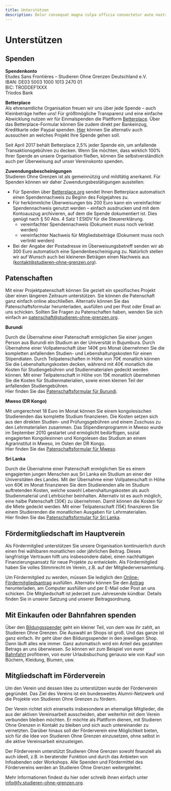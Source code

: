 ```yaml
---
title: Unterstützen
description: Dolor consequat magna culpa officia consectetur aute nostrud excepteur in sunt sint aliqua pariatur. Irure voluptate veniam sit aliquip dolor incididunt aute Lorem quis ullamco occaecat nulla laborum id. Culpa elit Lorem cillum occaecat exercitation aliqua aliqua enim commodo velit mollit quis velit irure. Dolor Lorem exercitation nisi nisi nisi dolore esse ut aliquip duis.
---
```


# Unterstützen

## Spenden
**Spendenkonto**  
Etudes Sans Frontières – Studieren Ohne Grenzen Deutschland e.V.  
IBAN: DE03 5003 1000 1013 2470 01  
BIC: TRODDEF1XXX  
Triodos Bank

**Betterplace**  
Als ehrenamtliche Organisation freuen wir uns über jede Spende – auch Kleinbeträge helfen uns! Für größtmögliche Transparenz und eine einfache Abwicklung nutzen wir für Einmalspenden die Plattform [Betterplace](https://betterplace.org/de/organisations/490-studieren-ohne-grenzen-deutschland-e-v). Über das Betterplace-Formular können Sie zudem direkt per Bankeinzug, Kreditkarte oder Paypal spenden. [Hier](https://betterplace.org/de/organisations/490-studieren-ohne-grenzen-deutschland-e-v/projects) können Sie alternativ auch aussuchen an welches Projekt Ihre Spende gehen soll.

Seit April 2017 behält Betterplace 2,5% jeder Spende ein, um anfallende Transaktionsgebühren zu decken. Wenn Sie möchten, dass wirklich 100% Ihrer Spende an unsere Organisation fließen, können Sie selbstverständlich auch per Überweisung auf unser Vereinskonto spenden. 

**Zuwendungsbescheinigungen**  
Studieren Ohne Grenzen ist als gemeinnützig und mildtätig anerkannt. Für Spenden können wir daher Zuwendungsbestätigungen ausstellen:

- Für Spenden über [Betterplace.org](https://betterplace.org/de/organisations/490-studieren-ohne-grenzen-deutschland-e-v) sendet Ihnen Betterplace automatisch einen Spendennachweis zu Beginn des Folgejahres zu.
- Für herkömmliche Überweisungen bis 200 Euro kann ein vereinfachter Spendennachweis genutzt werden – einfach ausdrucken und mit dem Kontoauszug archivieren, auf dem die Spende dokumentiert ist. Dies genügt nach § 50 Abs. 4 Satz 1 EStDV für die Steuererklärung.
  - vereinfachter Spendennachweis (Dokument muss noch verlinkt werden)
  - vereinfachter Nachweis für Mitgliedsbeiträge (Dokument muss noch verlinkt werden)
- Bei der Angabe der Postadresse im Überweisungsbetreff senden wir ab 300 Euro automatisch eine Spendenbescheinigung zu. Natürlich stellen wir auf Wunsch auch bei kleineren Beträgen einen Nachweis aus (kontakt@studieren-ohne-grenzen.org).

## Patenschaften
Mit einer Projektpatenschaft können Sie gezielt ein spezifisches Projekt über einen längeren Zeitraum unterstützen. Sie können die Patenschaft ganz einfach online abschließen. Alternativ können Sie das Patenschaftsformular herunterladen, ausfüllen und per Post oder Email an uns schicken. Sollten Sie Fragen zu Patenschaften haben, wenden Sie sich einfach an patenschaft@studieren-ohne-grenzen.org.

**Burundi**

Durch die Übernahme einer Patenschaft ermöglichen Sie einer jungen Person aus Burundi ein Studium an der Universität in Bujumbura.
Durch Übernahme einer Vollpatenschaft über 140€ pro Monat übernehmen Sie die kompletten anfallenden Studien- und Lebenshaltungskosten für einen Stipendiaten. Durch Teilpatenschaften in Höhe von 70€ monatlich können Sie die Lebenshaltungskosten decken, während mit 40€ monatlich die Kosten für Studiengebühren und Studienmaterialen gedeckt werden können. Mit einer Teilpatenschaft in Höhe von 15€ monatlich übernehmen Sie die Kosten für Studienmaterialien, sowie einen kleinen Teil der anfallenden Studiengebühren.  
Hier finden Sie das [Patenschaftsformular für Burundi](https://civicrm.studieren-ohne-grenzen.org/civicrm/contribute/transact?id=22).

**Mweso (DR Kongo)**

Mit umgerechnet 18 Euro im Monat können Sie einem kongolesischen Studierenden das komplette Studium finanzieren. Die Kosten setzen sich aus den direkten Studien- und Prüfungsgebühren und einem Zuschuss zu den Lehrmaterialien zusammen. Das Stipendienprogramm in Mweso wurde im September 2010 gestartet und ermöglicht bedürftigen, sozial engagierten Kongolesinnen und Kongolesen das Studium an einem Agrarinstitut in Mweso, im Osten der DR Kongo.  
Hier finden Sie das [Patenschaftsformular für Mweso](https://civicrm.studieren-ohne-grenzen.org/civicrm/contribute/transact?id=8).

**Sri Lanka**

Durch die Übernahme einer Patenschaft ermöglichen Sie es einem engagierten jungen Menschen aus Sri Lanka ein Studium an einer der Universitäten des Landes.
Mit der Übernahme einer Vollpatenschaft in Höhe von 60€ im Monat finanzieren Sie dem Studierenden alle im Studium auftretenden Kosten, welche sowohl Lebenshaltungskosten als auch Studienmaterial und Lehrbücher beinhalten. Alternativ ist es auch möglich, eine halbe Patenschaft (30€) zu übernehmen. Damit können die Kosten für die Miete gedeckt werden. Mit einer Teilpatenschaft (15€) finanzieren Sie einem Studierenden die monatlichen Ausgaben für Lehrmaterialien.  
Hier finden Sie das [Patenschaftsformular für Sri Lanka](https://civicrm.studieren-ohne-grenzen.org/civicrm/contribute/transact?id=19).

## Fördermitgliedschaft im Hauptverein
Als Fördermitglied unterstützen Sie unsere Organisation kontinuierlich durch einen frei wählbaren monatlichen oder jährlichen Beitrag. Dieses langfristige Vertrauen hilft uns insbesondere dabei, einen nachhaltigen Finanzierungsansatz für neue Projekte zu entwickeln. Als Fördermitglied haben Sie volles Stimmrecht im Verein, z.B. auf der Mitgliederversammlung.

Um Fördermitglied zu werden, müssen Sie lediglich den [Online-Fördermitgliedsantrag](https://civicrm.studieren-ohne-grenzen.org/civicrm/contribute/transact?id=2) ausfüllen. Alternativ können Sie den [Antrag](https://www.studieren-ohne-grenzen.org/wp-content/uploads/2014/01/sog-beitrittserklaerung.pdf) herunterladen, am Computer ausfüllen und per E-Mail oder Post an uns schicken. Die Mitgliedschaft ist jederzeit zum Jahresende kündbar. Details finden Sie in unserer Satzung und unserer Beitragsordnung.

## Mit Einkaufen oder Bahnfahren spenden
Über den [Bildungsspender](https://www.bildungsspender.de/sog/websearch) geht ein kleiner Teil, von dem was ihr zahlt, an Studieren Ohne Grenzen. Die Auswahl an Shops ist groß. Und das ganze ist ganz einfach. Ihr geht über den Bildungsspender in den jeweiligen Shop. Dann läuft alles wie immer. Ganz automatisch wird ein Anteil des gezahlten Betrags an uns überwiesen. So können wir zum Beispiel von eurer [Bahnfahrt](https://www.bildungsspender.de/sog/shopping?shop=4f055b00f537dad976c5c4c34c3745ad&org_id=478457001&from_topshops=1#) profitieren, von eurer Urlaubsbuchung genauso wie von Kauf von Büchern, Kleidung, Blumen, usw.

## Mitgliedschaft im Förderverein
Um den Verein und dessen Idee zu unterstützen wurde der Förderverein gegründet. Das Ziel des Vereins ist ein bundesweites Alumni-Netzwerk und die Projekte von Studieren Ohne Grenzen zu fördern.

Der Verein richtet sich einerseits insbesondere an ehemalige Mitglieder, die aus der aktiven Vereinsarbeit ausscheiden, aber weiterhin mit dem Verein verbunden bleiben möchten. Er möchte als Plattform dienen, mit Studieren Ohne Grenzen in Kontakt zu bleiben und sich auch untereinander zu vernetzten. Darüber hinaus soll der Förderverein eine Möglichkeit bieten, sich für die Idee von Studieren Ohne Grenzen einzusetzen, ohne selbst in die aktive Vereinsarbeit einzusteigen. 

Der Förderverein unterstützt Studieren Ohne Grenzen sowohl finanziell als auch ideell, z.B. in beratender Funktion und durch das Anbieten von Infoabenden oder Workshops. Alle Spenden und Fördermittel des Fördervereins werden an Studieren Ohne Grenzen weitergeleitet. 

Mehr Informationen findest du hier oder schreib ihnen einfach unter info@fv.studieren-ohne-grenzen.org.
